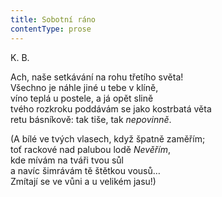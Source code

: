 ```yaml
---
title: Sobotní ráno
contentType: prose
---
```


<section>

K. B.

Ach, naše setkávání na rohu třetího světa!  
Všechno je náhle jiné u tebe v klíně,  
víno teplá u postele, a já opět slině  
tvého rozkroku poddávám se jako kostrbatá věta  
retu básníkově: tak tiše, tak _nepovinně_.

(A bílé ve tvých vlasech, když špatně zaměřím;  
toť rackové nad palubou lodě _Nevěřím_,  
kde mívám na tváři tvou sůl  
a navíc šimrávám tě štětkou vousů…  
Zmítají se ve vůni a u velikém jasu!)

</section>
